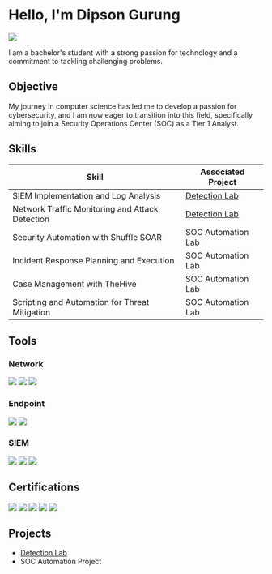 # Hello, I'm Dipson Gurung
<a href="https://www.linkedin.com/in/dipson-gurung-036035284/" /><img src="https://img.shields.io/badge/-LinkedIn-0072b1?&style=for-the-badge&logo=linkedin&logoColor=white" /></a>

I am a bachelor's student with a strong passion for technology and a commitment to tackling challenging problems.

## Objective
My journey in computer science has led me to develop a passion for cybersecurity, and I am now eager to transition into this field, specifically aiming to join a Security Operations Center (SOC) as a Tier 1 Analyst.

## Skills
| Skill                                         | Associated Project         |
|-----------------------------------------------|----------------------------|
| SIEM Implementation and Log Analysis          | <a href="https://github.com/DipsonGurung/Detection-Lab/tree/main">Detection Lab</a> |
| Network Traffic Monitoring and Attack Detection | <a href="https://github.com/DipsonGurung/Detection-Lab/tree/main">Detection Lab</a> |
| Security Automation with Shuffle SOAR         | SOC Automation Lab         |
| Incident Response Planning and Execution      | SOC Automation Lab         |
| Case Management with TheHive                  | SOC Automation Lab         |
| Scripting and Automation for Threat Mitigation | SOC Automation Lab         |

## Tools

### Network
<div>
    <img src="https://img.shields.io/badge/-Wireshark-1679A7?&style=for-the-badge&logo=Wireshark&logoColor=white" />
    <img src="https://img.shields.io/badge/-Suricata-EF3B2D?&style=for-the-badge&logo=Suricata&logoColor=white" />
    <img src="https://img.shields.io/badge/-Zeek-777BB4?&style=for-the-badge&logo=Zeek&logoColor=white" />
</div>

### Endpoint
<div>
    <img src="https://img.shields.io/badge/-Microsoft_Defender_for_Endpoint-00A4EF?&style=for-the-badge&logo=Microsoft&logoColor=white" />
    <img src="https://img.shields.io/badge/-Velociraptor-4B275F?&style=for-the-badge&logo=Velociraptor&logoColor=white" />
</div>

### SIEM
<div>
    <img src="https://img.shields.io/badge/-Microsoft_Sentinel-0078D4?&style=for-the-badge&logo=Microsoft&logoColor=white" />
    <img src="https://img.shields.io-badge/-Splunk-000000?&style=for-the-badge&logo=Splunk&logoColor=white" />
    <img src="https://img.shields.io/badge/-Elastic-005571?&style=for-the-badge&logo=Elastic&logoColor=white" />
</div>

## Certifications
<div>
<img src="https://img.shields.io/badge/-Security%2B-FF0000?&style=for-the-badge&logo=CompTIA&logoColor=white" />
<img src="https://img.shields.io/badge/-Network%2B-007ACC?&style=for-the-badge&logo=CompTIA&logoColor=white" />
<img src="https://img.shields.io/badge/-A%2B-4D4D4D?&style=for-the-badge&logo=CompTIA&logoColor=white" />
<img src="https://img.shields.io/badge/-CDSA-006400?&style=for-the-badge&logoColor=white" />
<img src="https://img.shields.io/badge/-CCD-000080?&style=for-the-badge&logoColor=white" />
</div>

## Projects
- [Detection Lab](https://github.com/DipsonGurung/Detection-Lab/tree/main)
- SOC Automation Project

